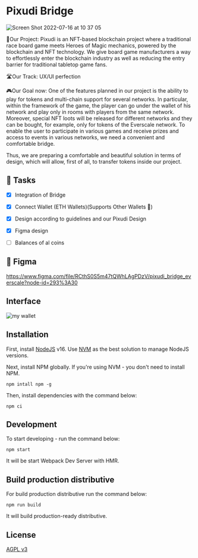 # Pixudi Bridge

![Screen Shot 2022-07-16 at 10 37 05](https://user-images.githubusercontent.com/61367249/179345334-76c6adb3-0f65-44cf-ac71-0d3072067e4c.png)

🔮Our Project: Pixudi is an NFT-based blockchain project where a traditional race board game meets Heroes of Magic mechanics, powered by the blockchain and NFT technology. We give board game manufacturers a way to effortlessly enter the blockchain industry as well as reducing the entry barrier for traditional tabletop game fans.

🛣Our Track:  UX/UI perfection

🎮Our Goal now: One of the features planned in our project is the ability to play for tokens and multi-chain support for several networks. In particular, within the framework of the game, the player can go under the wallet of his network and play only in rooms with players from the same network. Moreover, special NFT loots will be released for different networks and they can be bought, for example, only for tokens of the Everscale network.
To enable the user to participate in various games and receive prizes and access to events in various networks, we need a convenient and comfortable bridge.

Thus, we are preparing a comfortable and beautiful solution in terms of design, which will allow, first of all, to transfer tokens inside our project.

## 🎉 Tasks



 - [x] Integration of Bridge
 - [x] Connect Wallet (ETH Wallets)(Supports Other Wallets 🚀)
 - [x] Design according to guidelines and our Pixudi Design
 - [x] Figma design

 - [ ] Balances of al coins
 
## 🎉 Figma

https://www.figma.com/file/RCthS0S5m47tQWhLAgPDzV/pixudi_bridge_everscale?node-id=293%3A30


## Interface

![my wallet](https://user-images.githubusercontent.com/61367249/179351482-99ffe99d-6dde-4db7-8424-76dfbf5456d4.jpg)

## Installation

First, install [NodeJS](https://nodejs.org/) v16. Use [NVM](https://github.com/nvm-sh/nvm) as the best solution to manage NodeJS versions.

Next, install NPM globally. If you're using NVM - you don't need to install NPM.

```
npm intall npm -g
```

Then, install  dependencies with the command below:

```
npm ci
```

## Development

To start developing - run the command below:

```
npm start
```

It will be start Webpack Dev Server with HMR.

## Build production distributive

For build production distributive run the command below:

```
npm run build
```

It will build production-ready distributive.

## License

[AGPL v3](/LICENSE)
